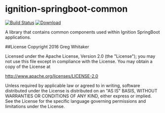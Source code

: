 ignition-springboot-common
===

[![Build Status](https://travis-ci.org/ignitr-oss/ignition-springboot-common.svg?branch=master)](https://travis-ci.org/ignitr-oss/ignition-springboot-common) [ ![Download](https://api.bintray.com/packages/ignitr/ignitr-oss/ignition-springboot-common/images/download.svg) ](https://bintray.com/ignitr/ignitr-oss/ignition-springboot-common/_latestVersion)

A library that contains common components used within Ignition SpringBoot applications.

##License
Copyright 2016 Greg Whitaker

Licensed under the Apache License, Version 2.0 (the "License"); you may not use this file except in compliance with the License. You may obtain a copy of the License at

http://www.apache.org/licenses/LICENSE-2.0

Unless required by applicable law or agreed to in writing, software distributed under the License is distributed on an "AS IS" BASIS, WITHOUT WARRANTIES OR CONDITIONS OF ANY KIND, either express or implied. See the License for the specific language governing permissions and limitations under the License.